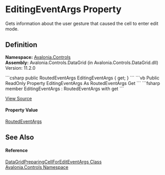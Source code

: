 # EditingEventArgs Property


Gets information about the user gesture that caused the cell to enter edit mode.



## Definition
**Namespace:** <a href="N_Avalonia_Controls">Avalonia.Controls</a>  
**Assembly:** Avalonia.Controls.DataGrid (in Avalonia.Controls.DataGrid.dll) Version: 11.2.0

<Tabs groupId="api-code-preview">
<TabItem value="csharp" label="C#">
```csharp
public RoutedEventArgs EditingEventArgs { get; }
```
</TabItem>
<TabItem value="vb" label="VB">
```vb
Public ReadOnly Property EditingEventArgs As RoutedEventArgs
	Get
```
</TabItem>
<TabItem value="fsharp" label="F#">
```fsharp
member EditingEventArgs : RoutedEventArgs with get
```
</TabItem>
</Tabs>



<a href="https://github.com/AvaloniaUI/Avalonia/tree/master/src/Avalonia.Controls.DataGrid/EventArgs.cs#L495" title="View the source code">View Source</a>



#### Property Value
<a href="T_Avalonia_Interactivity_RoutedEventArgs">RoutedEventArgs</a>

## See Also


#### Reference
<a href="T_Avalonia_Controls_DataGridPreparingCellForEditEventArgs">DataGridPreparingCellForEditEventArgs Class</a>  
<a href="N_Avalonia_Controls">Avalonia.Controls Namespace</a>  

